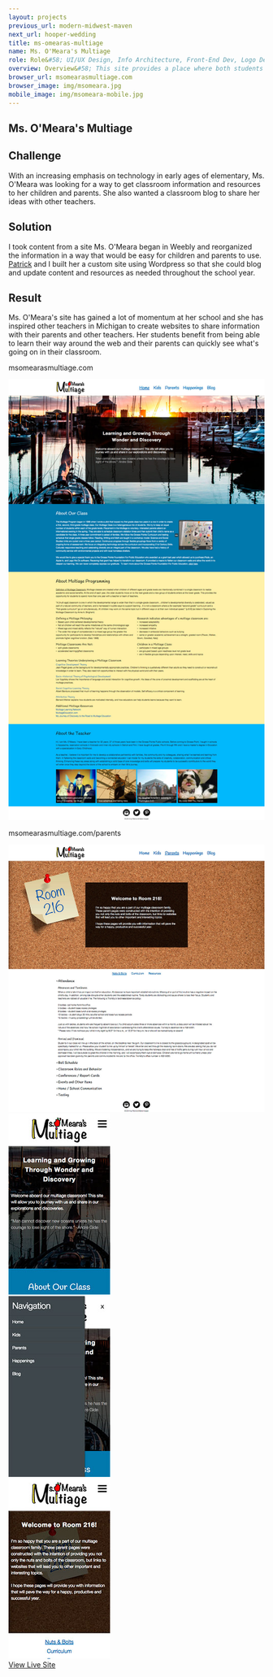 ```yaml
---
layout: projects
previous_url: modern-midwest-maven
next_url: hooper-wedding
title: ms-omearas-multiage
name: Ms. O'Meara's Multiage
role: Role&#58; UI/UX Design, Info Architecture, Front-End Dev, Logo Design
overview: Overview&#58; This site provides a place where both students and parents of Ms. O’Meara’s classroom can find resources for the school year. With varying needs from each group, the design had to be intuitive for ages 6 and up!
browser_url: msomearasmultiage.com
browser_image: img/msomeara.jpg
mobile_image: img/msomeara-mobile.jpg
---
```


<section class="project-page section grid-container">
 <div class="section-header grid-100"><h1>Ms. O'Meara's Multiage</h1></div>

 <div class="omeara-project project-data">
  <div class="case-study challenge grid-33 tablet-grid-33 center-align">
      <h2>Challenge</h2>
      <p>With an increasing emphasis on technology in early ages of elementary, Ms. O'Meara was looking for a way to get classroom information and resources to her children and parents. She also wanted a classroom blog to share her ideas with other teachers.</p>
    </div>
    <div class="case-study solution grid-33 tablet-grid-33 center-align">
      <h2>Solution</h2>
      <p>I took content from a site Ms. O'Meara began in Weebly and reorganized the information in a way that would be easy for children and parents to use. <a href="http://patrick.hoopr.io" target="_blank">Patrick</a> and I built her a custom site using Wordpress so that she could blog and update content and resources as needed throughout the school year.</p>
    </div>
    <div class="case-study result grid-33 tablet-grid-33 center-align">
      <h2>Result</h2>
      <p>Ms. O'Meara's site has gained a lot of momentum at her school and she has inspired other teachers in Michigan to create websites to share information with their parents and other teachers. Her students benefit from being able to learn their way around the web and their parents can quickly see what's going on in their classroom.</p>
    </div>
   <div class="project-example grid-100 center-align">
    <div class="browser browser-window">
      <span class="browser-buttons"></span><span class="browser-buttons"></span ><span class="browser-buttons"></span>
        <div class="browser-top"><p>msomearasmultiage.com</p></div>
        <div class="window-screen scroll"><img src="/img/omeara-example.jpg"></div>
        </div>
   </div>
  </div>

 <div class="project-example project-data">
   <div class="project-example grid-100 center-align">
    <div class="browser browser-window">
      <span class="browser-buttons"></span><span class="browser-buttons"></span ><span class="browser-buttons"></span>
        <div class="browser-top"><p>msomearasmultiage.com/parents</p></div>
        <div class="window-screen scroll"><img src="/img/omeara-example2.jpg"></div>
        </div>
   </div>
  </div>

  <div class="center-align mobile-project-example-wrap grid-100 mobile-grid-100">
   <div class="mobile-project-example mobile-grid-33 tablet-grid-33">
     <div class="mobile-project iphone-5s">
            <div class="top-phone"></div>
            <div class="screen"><img src="/img/omeara-mobile-1.jpg"></div>
            <div class="bottom-phone"></div>
   </div>
   </div>
   <div class="mobile-project-example mobile-grid-33 tablet-grid-33">
     <div class="mobile-project iphone-5s">
            <div class="top-phone"></div>
            <div class="screen"><img src="/img/omeara-mobile-2.jpg"></div>
            <div class="bottom-phone"></div>
          </div>
   </div>
     <div class="mobile-project-example mobile-grid-33 tablet-grid-33">
     <div class="mobile-project iphone-5s">
            <div class="top-phone"></div>
            <div class="screen"><img src="/img/omeara-mobile-3.jpg"></div>
            <div class="bottom-phone"></div>
          </div>
   </div>
   </div>

 <div class="wrap-button center-align">
     <a class="button live-site" href="http://msomearasmultiage.com/" target="_blank">View Live Site</a>
</div>
</section>
